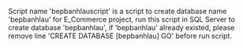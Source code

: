 Script name 'bepbanhlauscript' is a script to create database name 'bepbanhlau' for E_Commerce project, run this script in SQL Server to create database 'bepbanhlau',
if 'bepbanhlau' already existed, please remove line 'CREATE DATABASE [bepbanhlau] GO' before run script.
